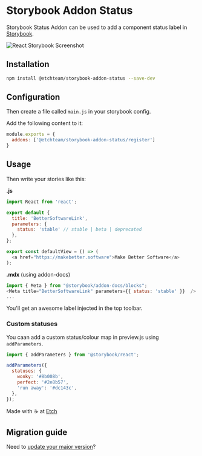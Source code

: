 # Storybook Addon Status

Storybook Status Addon can be used to add a component status label in [Storybook](https://storybook.js.org).

![React Storybook Screenshot](https://raw.githubusercontent.com/etchteam/storybook-addon-status/master/screenshot.png)

## Installation

```sh
npm install @etchteam/storybook-addon-status --save-dev
```

## Configuration

Then create a file called `main.js` in your storybook config.

Add the following content to it:

```js
module.exports = {
  addons: ['@etchteam/storybook-addon-status/register']
}
```

## Usage

Then write your stories like this:

**.js**
```js
import React from 'react';

export default {
  title: 'BetterSoftwareLink',
  parameters: {
    status: 'stable' // stable | beta | deprecated
  },
};

export const defaultView = () => (
  <a href="https://makebetter.software">Make Better Software</a>
);
```

**.mdx** (using addon-docs)
```js
import { Meta } from "@storybook/addon-docs/blocks";
<Meta title="BetterSoftwareLink" parameters={{ status: 'stable' }}  /> // stable | beta | deprecated 
...
```



You'll get an awesome label injected in the top toolbar.

### Custom statuses

You caan add a custom status/colour map in preview.js using `addParameters`.

```js
import { addParameters } from '@storybook/react';

addParameters({
  statuses: {
    wonky: '#8b008b',
    perfect: '#2e8b57',
    'run away': '#dc143c',
  },
});
```

Made with ☕ at [Etch](https://etch.co)

## Migration guide

Need to [update your major version](Migration.md)?
